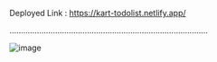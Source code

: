 Deployed Link : https://kart-todolist.netlify.app/

.......................................................................................

![image](https://user-images.githubusercontent.com/74257697/219311703-92eeae86-c114-4e53-a6a7-ca83ed486426.png)
